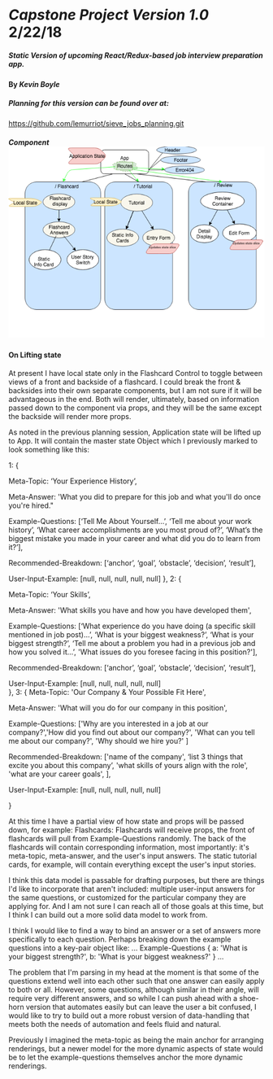# _Capstone Project Version 1.0_  2/22/18

##### Static Version of upcoming React/Redux-based job interview preparation app.

#### By _**Kevin Boyle**_

##### Planning for this version can be found over at:
https://github.com/lemurriot/sieve_jobs_planning.git

##### Component ![updatedComponentTreeWithState](img/component_tree_state.png?raw=true)

#### On Lifting state
At present I have local state only in the Flashcard Control to toggle between views of a front and backside of a flashcard.  I could break the front & backsides into their own separate components, but I am not sure if it will be advantageous in the end. Both will render, ultimately, based on information passed down to the component via props, and they will be the same except the backside will render more props.

As noted in the previous planning session, Application state will be lifted up to App. It will contain the master state Object which I previously marked to look something like this:

1: {

  Meta-Topic:  ‘Your Experience History’,

  Meta-Answer: 'What you did to prepare for this job and what you'll do once you're hired."

  Example-Questions: [‘Tell Me About Yourself…’, ‘Tell me about your work history’, ‘What career accomplishments are you most proud of?’, ‘What’s the biggest mistake you made in your career and what did you do to learn from it?’],

  Recommended-Breakdown: [‘anchor’, ‘goal’, ‘obstacle’, ‘decision’, ‘result’],

  User-Input-Example: [null, null, null, null, null]
  },
2: {

  Meta-Topic:  ‘Your Skills’,

  Meta-Answer: 'What skills you have and how you have developed them',

  Example-Questions: [‘What experience do you have doing (a specific skill mentioned in job post)…’, ‘What is your biggest weakness?’, ‘What is your biggest strength?’, ‘Tell me about a problem you had in a previous job and how you solved it...’, 'What issues do you foresee facing in this position?'],

  Recommended-Breakdown: [‘anchor’, ‘goal’, ‘obstacle’, ‘decision’, ‘result’],

  User-Input-Example: [null, null, null, null, null]    
},
3: {
  Meta-Topic: 'Our Company & Your Possible Fit Here',

  Meta-Answer: 'What will you do for our company in this position',

  Example-Questions: ['Why are you interested in a job at our company?','How did you find out about our company?', 'What can you tell me about our company?', 'Why should we hire you?' ]

  Recommended-Breakdown: ['name of the company', ‘list 3 things that excite you about this company’, 'what skills of yours align with the role', 'what are your career goals', ],

  User-Input-Example: [null, null, null, null, null]

}

At this time I have a partial view of how state and props will be passed down, for example:
Flashcards: Flashcards will receive props, the front of flashcards will pull from Example-Questions randomly. The back of the flashcards will contain corresponding information, most importantly: it's meta-topic, meta-answer, and the user's input answers.  The static tutorial cards, for example, will contain everything except the user's input stories.

I think this data model is passable for drafting purposes, but there are things I'd like to incorporate that aren't included: multiple user-input answers for the same questions, or customized for the particular company they are applying for. And I am not sure I can reach all of those goals at this time, but I think I can build out a more solid data model to work from.

I think I would like to find a way to bind an answer or a set of answers more specifically to each question. Perhaps breaking down the example questions into a key-pair object like:
...
 Example-Questions {
   a: 'What is your biggest strength?',
   b: 'What is your biggest weakness?'
 }
 ...

 The problem that I'm parsing in my head at the moment is that some of the questions extend well into each other such that one answer can easily apply to both or all. However, some questions, although similar in their angle, will require very different answers, and so while I can push ahead with a shoe-horn version that automates easily but can leave the user a bit confused, I would like to try to build out a more robust version of data-handling that meets both the needs of automation and feels fluid and natural.

 Previously I imagined the meta-topic as being the main anchor for arranging renderings, but a newer model for the more dynamic aspects of state would be to let the example-questions themselves anchor the more dynamic renderings.
